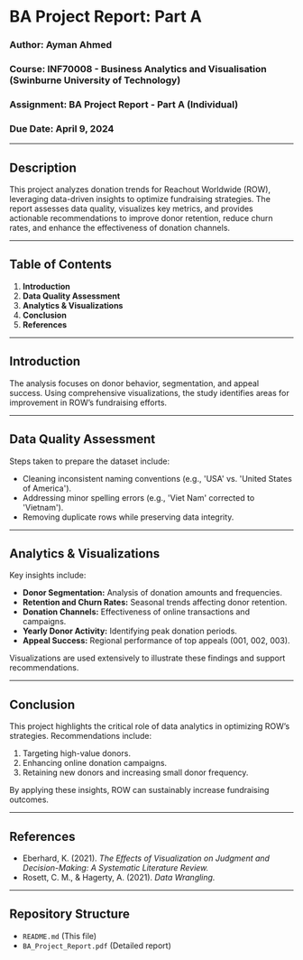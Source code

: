 # BA Project Report: Part A  

### Author: Ayman Ahmed  
### Course: INF70008 - Business Analytics and Visualisation  (Swinburne University of Technology)
### Assignment: BA Project Report - Part A (Individual)  
### Due Date: April 9, 2024  

---

## Description  

This project analyzes donation trends for Reachout Worldwide (ROW), leveraging data-driven insights to optimize fundraising strategies. The report assesses data quality, visualizes key metrics, and provides actionable recommendations to improve donor retention, reduce churn rates, and enhance the effectiveness of donation channels.  

---

## Table of Contents  

1. **Introduction**  
2. **Data Quality Assessment**
3. **Analytics & Visualizations** 
4. **Conclusion**
5. **References**

---

## Introduction  

The analysis focuses on donor behavior, segmentation, and appeal success. Using comprehensive visualizations, the study identifies areas for improvement in ROW’s fundraising efforts.  

---

## Data Quality Assessment  

Steps taken to prepare the dataset include:  
- Cleaning inconsistent naming conventions (e.g., 'USA' vs. 'United States of America').  
- Addressing minor spelling errors (e.g., 'Viet Nam' corrected to 'Vietnam').  
- Removing duplicate rows while preserving data integrity.  

---

## Analytics & Visualizations  

Key insights include:  
- **Donor Segmentation:** Analysis of donation amounts and frequencies.  
- **Retention and Churn Rates:** Seasonal trends affecting donor retention.  
- **Donation Channels:** Effectiveness of online transactions and campaigns.  
- **Yearly Donor Activity:** Identifying peak donation periods.  
- **Appeal Success:** Regional performance of top appeals (001, 002, 003).  

Visualizations are used extensively to illustrate these findings and support recommendations.  

---

## Conclusion  

This project highlights the critical role of data analytics in optimizing ROW’s strategies. Recommendations include:  
1. Targeting high-value donors.  
2. Enhancing online donation campaigns.  
3. Retaining new donors and increasing small donor frequency.  

By applying these insights, ROW can sustainably increase fundraising outcomes.  

---

## References  

- Eberhard, K. (2021). *The Effects of Visualization on Judgment and Decision-Making: A Systematic Literature Review.*  
- Rosett, C. M., & Hagerty, A. (2021). *Data Wrangling.*  

---

## Repository Structure  

- `README.md` (This file)  
- `BA_Project_Report.pdf` (Detailed report)  
